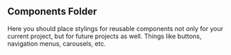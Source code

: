 ## Components Folder 
Here you should place stylings for reusable components not only for your current project, but for future projects as well. Things like buttons, navigation menus, carousels, etc.